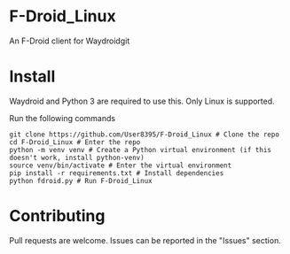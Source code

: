 # F-Droid_Linux
An F-Droid client for Waydroidgit 

# Install
Waydroid and Python 3 are required to use this.
Only Linux is supported.

Run the following commands

```
git clone https://github.com/User8395/F-Droid_Linux # Clone the repo
cd F-Droid_Linux # Enter the repo
python -m venv venv # Create a Python virtual environment (if this doesn't work, install python-venv)
source venv/bin/activate # Enter the virtual environment
pip install -r requirements.txt # Install dependencies
python fdroid.py # Run F-Droid_Linux
```

# Contributing
Pull requests are welcome. Issues can be reported in the "Issues" section.